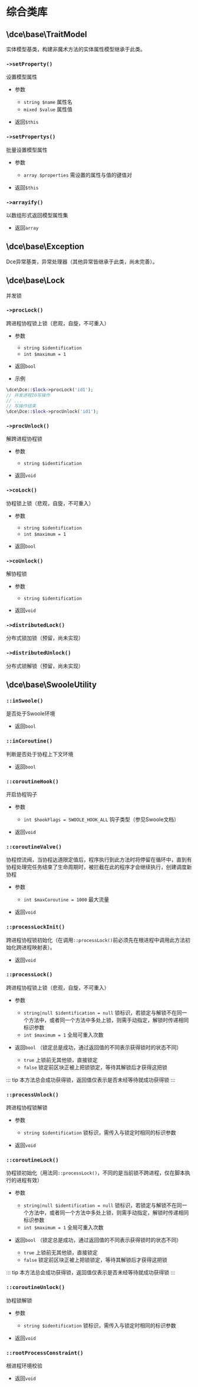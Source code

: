 # 综合类库

## \dce\base\TraitModel

实体模型基类，构建非魔术方法的实体属性模型继承于此类。


### `->setProperty()`
设置模型属性

- 参数
  - `string $name` 属性名
  - `mixed $value` 属性值

- 返回`$this`

### `->setPropertys()`
批量设置模型属性

- 参数
  - `array $properties` 需设置的属性与值的键值对

- 返回`$this`

### `->arrayify()`
以数组形式返回模型属性集

- 返回`array`



## \dce\base\Exception

Dce异常基类，异常处理器（其他异常皆继承于此类，尚未完善）。



## \dce\base\Lock

并发锁


### `->procLock()`
跨进程协程锁上锁（悲观，自旋，不可重入）

- 参数
  - `string $identification`
  - `int $maximum = 1`

- 返回`bool`

- 示例
```php
\dce\Dce::$lock->procLock('id1');
// 并发进程IO写操作
// ...
// 写操作结束
\dce\Dce::$lock->procUnlock('id1');
```


### `->procUnlock()`
解跨进程协程锁

- 参数
  - `string $identification`

- 返回`void`


### `->coLock()`
协程锁上锁（悲观，自旋，不可重入）

- 参数
  - `string $identification`
  - `int $maximum = 1`

- 返回`bool`


### `->coUnlock()`
解协程锁

- 参数
  - `string $identification`

- 返回`void`


### `->distributedLock()`
分布式锁加锁（预留，尚未实现）


### `->distributedUnlock()`
分布式锁解锁（预留，尚未实现）



## \dce\base\SwooleUtility


### `::inSwoole()`
是否处于Swoole环境

- 返回`bool`


### `::inCoroutine()`
判断是否处于协程上下文环境

- 返回`bool`


### `::coroutineHook()`
开启协程钩子

- 参数
  - `int $hookFlags = SWOOLE_HOOK_ALL` 钩子类型（参见Swoole文档）

- 返回`void`


### `::coroutineValve()`
协程控流阀，当协程达道限定值后，程序执行到此方法时将停留在循环中，直到有协程处理完任务结束了生命周期时，被拦截在此的程序才会继续执行，创建调度新协程

- 参数
  - `int $maxCoroutine = 1000` 最大流量

- 返回`void`


### `::processLockInit()`
跨进程协程锁初始化（在调用`::processLock()`前必须先在根进程中调用此方法初始化跨进程映射表）。

- 返回`void`


### `::processLock()`
跨进程协程锁上锁（悲观，自旋，不可重入）

- 参数
  - `string|null $identification = null` 锁标识，若锁定与解锁不在同一个方法中，或者同一个方法中多处上锁，则需手动指定，解锁时传递相同标识参数
  - `int $maximum = 1` 全局可重入次数

- 返回`bool` （锁定总是成功，通过返回值的不同表示获得锁时的状态不同）
  - `true` 上锁前无其他锁，直接锁定
  - `false` 锁定前区块正被上把锁锁定，等待其解锁后才获得这把锁

::: tip
本方法总会成功获得锁，返回值仅表示是否未经等待就成功获得锁
:::


### `::processUnlock()`
跨进程协程锁解锁

- 参数
  - `string $identification` 锁标识，需传入与锁定时相同的标识参数

- 返回`void`


### `::coroutineLock()`
协程锁初始化（用法同`::processLock()`，不同的是当前锁不跨进程，仅在脚本执行的进程有效）

- 参数
  - `string|null $identification = null` 锁标识，若锁定与解锁不在同一个方法中，或者同一个方法中多处上锁，则需手动指定，解锁时传递相同标识参数
  - `int $maximum = 1` 全局可重入次数

- 返回`bool` （锁定总是成功，通过返回值的不同表示获得锁时的状态不同）
  - `true` 上锁前无其他锁，直接锁定
  - `false` 锁定前区块正被上把锁锁定，等待其解锁后才获得这把锁

::: tip
本方法总会成功获得锁，返回值仅表示是否未经等待就成功获得锁
:::


### `::coroutineUnlock()`
协程锁解锁

- 参数
  - `string $identification` 锁标识，需传入与锁定时相同的标识参数

- 返回`void`


### `::rootProcessConstraint()`
根进程环境校验

- 返回`void`